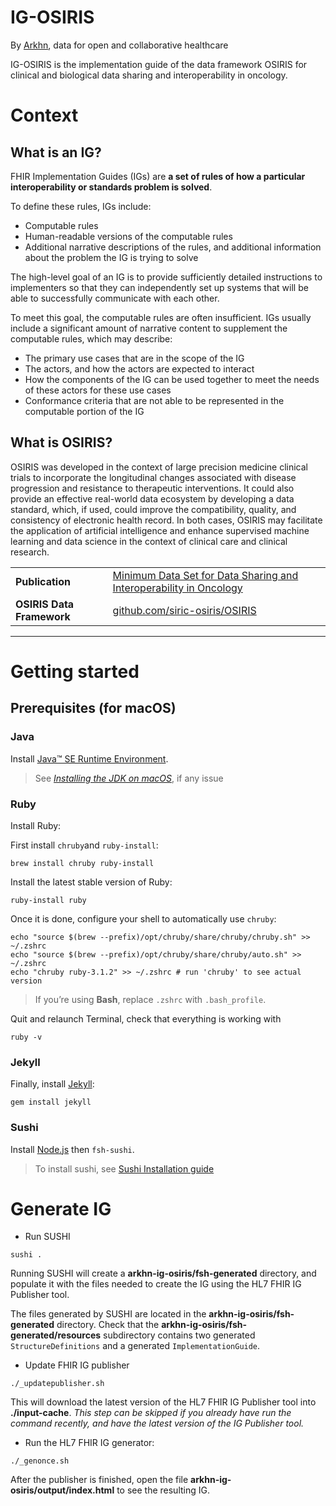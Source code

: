 # IG-OSIRIS 
By [Arkhn](http://arkhn.com/), data for open and collaborative healthcare

IG-OSIRIS is the implementation guide of the data framework OSIRIS for clinical and biological data sharing and interoperability in oncology.

# Context
## What is an IG?
FHIR Implementation Guides (IGs) are **a set of rules of how a particular interoperability or standards problem is solved**.

To define these rules, IGs include:
- Computable rules
- Human-readable versions of the computable rules
- Additional narrative descriptions of the rules, and additional information about the problem the IG is trying to solve

The high-level goal of an IG is to provide sufficiently detailed instructions to implementers so that they can independently set up systems that will be able to successfully communicate with each other.

To meet this goal, the computable rules are often insufficient. IGs usually include a significant amount of narrative content to supplement the computable rules, which may describe:

- The primary use cases that are in the scope of the IG
- The actors, and how the actors are expected to interact
- How the components of the IG can be used together to meet the needs of these actors for these use cases
- Conformance criteria that are not able to be represented in the computable portion of the IG

## What is OSIRIS?
OSIRIS was developed in the context of large precision medicine clinical trials to incorporate the longitudinal changes associated with disease progression and resistance to therapeutic interventions. It could also provide an effective real-world data ecosystem by developing a data standard, which, if used, could improve the compatibility, quality, and consistency of electronic health record. In both cases, OSIRIS may facilitate the application of artificial intelligence and enhance supervised machine learning and data science in the context of clinical care and clinical research.

<table>
  <tr>
    <td><b>Publication </b></td>
    <td><a href="https://github.com/siric-osiris/OSIRIS">Minimum Data Set for Data Sharing and Interoperability in Oncology</a></td>
  </tr>
  <tr>
    <td><b>OSIRIS Data Framework</b></td>
    <td><a href="https://github.com/siric-osiris/OSIRIS">github.com/siric-osiris/OSIRIS</a></td>
  </tr>
</table>

---

# Getting started

## Prerequisites (for macOS)
### Java
Install [Java&trade; SE Runtime Environment](https://www.java.com/fr/).
> See _[Installing the JDK on macOS](https://docs.oracle.com/en/java/javase/15/install/installation-jdk-macos.html#GUID-F575EB4A-70D3-4AB4-A20E-DBE95171AB5F)_, if any issue

### Ruby
Install Ruby:

First install `chruby`and `ruby-install`:
```
brew install chruby ruby-install
```

Install the latest stable version of Ruby:
```
ruby-install ruby
````

Once it is done, configure your shell to automatically use `chruby`:
```
echo "source $(brew --prefix)/opt/chruby/share/chruby/chruby.sh" >> ~/.zshrc
echo "source $(brew --prefix)/opt/chruby/share/chruby/auto.sh" >> ~/.zshrc
echo "chruby ruby-3.1.2" >> ~/.zshrc # run 'chruby' to see actual version
```
> If you’re using **Bash**, replace `.zshrc` with `.bash_profile`.

Quit and relaunch Terminal, check that everything is working with 
```
ruby -v
```

### Jekyll
Finally, install [Jekyll](https://jekyllrb.com/docs/installation/macos/):
```
gem install jekyll
```

### Sushi
Install [Node.js](https://nodejs.org/) then `fsh-sushi`.

> To install sushi, see [Sushi Installation guide](https://fshschool.org/docs/sushi/installation/)

# Generate IG

- Run SUSHI
```
sushi .
```
Running SUSHI will create a **arkhn-ig-osiris/fsh-generated** directory, and populate it with the files needed to create the IG using the HL7 FHIR IG Publisher tool.

The files generated by SUSHI are located in the **arkhn-ig-osiris/fsh-generated** directory. Check that the **arkhn-ig-osiris/fsh-generated/resources** subdirectory contains two generated `StructureDefinitions` and a generated `ImplementationGuide`.

- Update FHIR IG publisher
```
./_updatepublisher.sh
```
This will download the latest version of the HL7 FHIR IG Publisher tool into **./input-cache**. _This step can be skipped if you already have run the command recently, and have the latest version of the IG Publisher tool._

- Run the HL7 FHIR IG generator:
```
./_genonce.sh
```

After the publisher is finished, open the file **arkhn-ig-osiris/output/index.html** to see the resulting IG.
